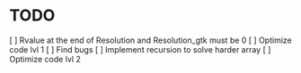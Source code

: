 # TODO
[ ] Rvalue at the end of Resolution and Resolution_gtk must be 0
[ ] Optimize code lvl 1
[ ] Find bugs
[ ] Implement recursion to solve harder array
[ ] Optimize code lvl 2